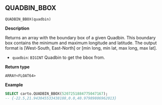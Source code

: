 ## QUADBIN_BBOX

```sql:signature
QUADBIN_BBOX(quadbin)
```

**Description**

Returns an array with the boundary box of a given Quadbin. This boundary box contains the minimum and maximum longitude and latitude. The output format is [West-South, East-North] or [min long, min lat, max long, max lat].

* `quadbin`: `BIGINT` Quadbin to get the bbox from.

**Return type**

`ARRAY<FLOAT64>`

**Example**

```sql
SELECT carto.QUADBIN_BBOX(5207251884775047167);
-- {-22.5,21.943045533438188,0.0,40.97989806962013}
```

